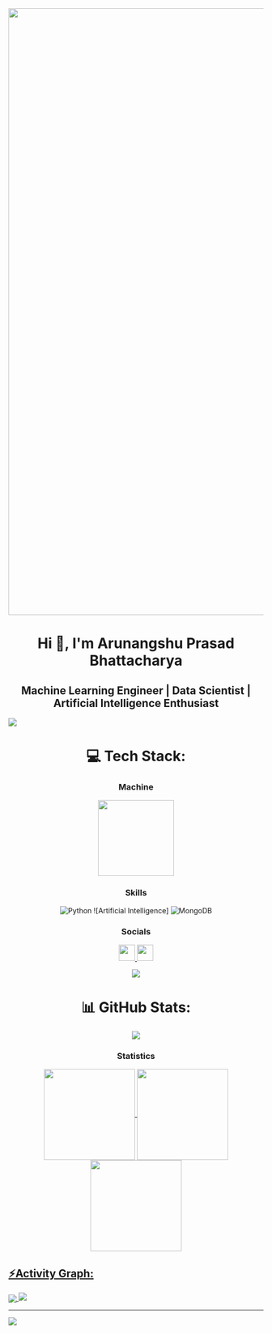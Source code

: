 

<img src="https://media.licdn.com/dms/image/D5616AQGgZfBiYkf0fA/profile-displaybackgroundimage-shrink_350_1400/0/1712568157719?e=1719446400&v=beta&t=Zu2Uy70IVfqKfaXPIUZCm-Y0H-7YclBakF9PgWa6OHk" width="1200">
 
<h1 align="center">Hi 👋, I'm Arunangshu Prasad Bhattacharya</h1>
<h2 align="center">Machine Learning Engineer | Data Scientist | Artificial Intelligence Enthusiast</h2>
<img src="https://user-images.githubusercontent.com/73097560/115834477-dbab4500-a447-11eb-908a-139a6edaec5c.gif">

<div align="center">

# 💻 Tech Stack:

<h3 align="center">Machine</h3>

<div align="center">
 
<img src="https://in-media.apjonlinecdn.com/catalog/product/cache/74c1057f7991b4edb2bc7bdaa94de933/c/0/c07990976_1_1.png"  height="150"> 

 </div>

 <h3 align="center">Skills</h3>
 
 ![Python](https://img.shields.io/badge/python-3670A0?style=plastic&logo=python&logoColor=ffdd54)  ![Artificial Intelligence] ![MongoDB](https://img.shields.io/badge/MongoDB-%234ea94b.svg?style=plastic&logo=mongodb&logoColor=white) 

 </div>

<div align="center">
  
### Socials
<p align="center">
                      <a href="https://www.github.com/ap-bhattacharya" target="_blank" rel="noreferrer">
                    <picture>
                    <source media="(prefers-color-scheme: dark)" srcset="https://raw.githubusercontent.com/danielcranney/readme-generator/main/public/icons/socials/github-dark.svg" />
                    <source media="(prefers-color-scheme: light)" srcset="https://raw.githubusercontent.com/danielcranney/readme-generator/main/public/icons/socials/github.svg" />
                    <img src="https://raw.githubusercontent.com/danielcranney/readme-generator/main/public/icons/socials/github.svg" width="32" height="32" />
                    </picture>
                    </a>
                      <a href="https://www.linkedin.com/in/ap-bhattacharya" target="_blank" rel="noreferrer">
                    <picture>
                    <source media="(prefers-color-scheme: dark)" srcset="https://raw.githubusercontent.com/danielcranney/readme-generator/main/public/icons/socials/linkedin-dark.svg" />
                    <source media="(prefers-color-scheme: light)" srcset="https://raw.githubusercontent.com/danielcranney/readme-generator/main/public/icons/socials/linkedin.svg" />
                    <img src="https://raw.githubusercontent.com/danielcranney/readme-generator/main/public/icons/socials/linkedin.svg" width="32" height="32" />
                    </picture>
                    </a></p>
                    </div>



<div align="center">

<img src="https://user-images.githubusercontent.com/73097560/115834477-dbab4500-a447-11eb-908a-139a6edaec5c.gif">
  
# 📊 GitHub Stats:


  
![](https://github-readme-streak-stats.herokuapp.com/?user=ap-bhattacharya&theme=dark&hide_border=false)

</div>

<h3 align="center">Statistics</h3>
<div align="center">
<a href="https://github.com/ap-bhattacharya">

<img align="center" src="http://github-profile-summary-cards.vercel.app/api/cards/repos-per-language?username=ap-bhattacharya&theme=2077" height="180em" />
<img align="center" src="http://github-profile-summary-cards.vercel.app/api/cards/productive-time?username=ap-bhattacharya&theme=2077" height="180em" />
<img align="center" src="http://github-profile-summary-cards.vercel.app/api/cards/profile-details?username=ap-bhattacharya&theme=2077" height="180em" />
</div>


<h2 align="left">⚡Activity Graph:</h2>
<img align="center" src="https://github-readme-activity-graph.vercel.app/graph?username=ap-bhattacharya&theme=nightowl"/>
<img src="https://user-images.githubusercontent.com/73097560/115834477-dbab4500-a447-11eb-908a-139a6edaec5c.gif">

---
[![](https://visitcount.itsvg.in/api?id=ap-bhattacharya&icon=5&color=12)](https://visitcount.itsvg.in)

<!-- Proudly created with GPRM ( https://gprm.itsvg.in ) -->
